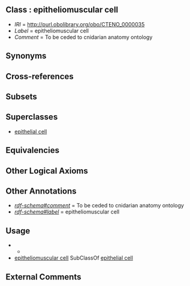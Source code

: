 
## Class : epitheliomuscular cell

 * *IRI* = http://purl.obolibrary.org/obo/CTENO_0000035
 * *Label* = epitheliomuscular cell
 * *Comment* = To be ceded to cnidarian anatomy ontology

## Synonyms


## Cross-references


## Subsets


## Superclasses

 * [epithelial cell](../../CL/66/CL_0000066.md)

## Equivalencies


## Other Logical Axioms


## Other Annotations

 * *[rdf-schema#comment](../../nt/rdf-schema#comment.md)* = To be ceded to cnidarian anatomy ontology
 * *[rdf-schema#label](../../el/rdf-schema#label.md)* = epitheliomuscular cell

## Usage

 * -
 * [epitheliomuscular cell](../../CTENO/35/CTENO_0000035.md) SubClassOf [epithelial cell](../../CL/66/CL_0000066.md)

## External Comments

